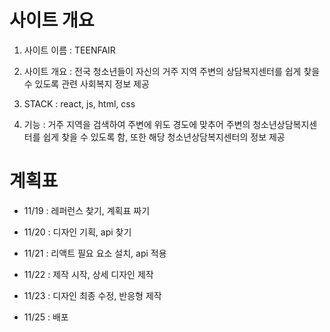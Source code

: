 # 사이트 개요

1. 사이트 이름 : TEENFAIR

2. 사이트 개요 : 전국 청소년들이 자신의 거주 지역 주변의 상담복지센터를 쉽게 찾을 수 있도록 관련 사회복지 정보 제공

3. STACK : react, js, html, css

4. 기능 : 거주 지역을 검색하여 주변에 위도 경도에 맞추어 주변의 청소년상담복지센터를 쉽게 찾을 수 있도록 함, 또한 해당 청소년상담복지센터의 정보 제공

# 계획표

- 11/19 : 레퍼런스 찾기, 계획표 짜기

- 11/20 : 디자인 기획, api 찾기

- 11/21 : 리액트 필요 요소 설치, api 적용

- 11/22 : 제작 시작, 상세 디자인 제작

- 11/23 : 디자인 최종 수정, 반응형 제작

- 11/25 : 배포
